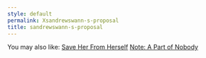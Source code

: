 ```yaml
---
style: default
permalink: Xsandrewswann-s-proposal
title: sandrewswann-s-proposal
---
```

You may also like:
[Save Her From Herself](http://scp-wiki.net/save-her-from-herself)
[Note: A Part of Nobody](http://scp-wiki.net/note-a-part-of-nobody)